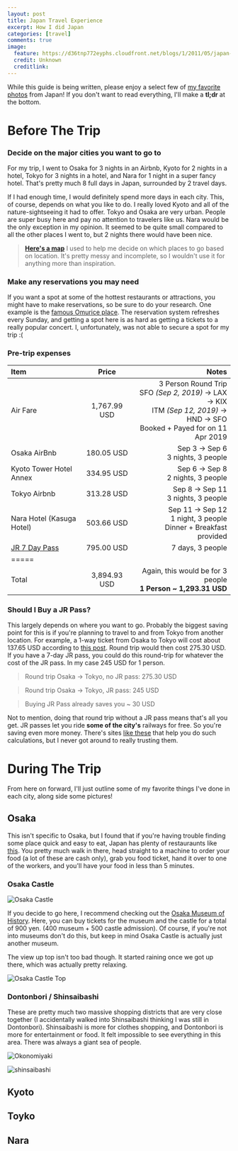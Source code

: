 ```yaml
---
layout: post
title: Japan Travel Experience
excerpt: How I did Japan
categories: [travel]
comments: true
image:
  feature: https://d36tnp772eyphs.cloudfront.net/blogs/1/2011/05/japan-1200x729.jpg
  credit: Unknown
  creditlink: 
---
```


While this guide is being written, please enjoy a select few of [my favorite photos](https://twitter.com/BubblyBryan/status/1172358980577853440) from Japan!
If you don't want to read everything, I'll make a **tl;dr** at the bottom.

# Before The Trip

### Decide on the major cities you want to go to

For my trip, I went to Osaka for 3 nights in an Airbnb, Kyoto for 2 nights 
in a hotel, Tokyo for 3 nights in a hotel, and Nara for 1 night in a super fancy hotel. That's pretty much 8 full days in Japan, surrounded by 2
travel days.

If I had enough time, I would definitely spend more days in each city. This, of course, depends on what you like to do.
I really loved Kyoto and all of the nature-sightseeing it had to offer. Tokyo and Osaka are very urban. People are super
busy here and pay no attention to travelers like us. Nara would be the only exception in my opinion. It seemed to be quite small
compared to all the other places I went to, but 2 nights there would have been nice. 

> **[Here's a map](https://drive.google.com/open?id=1qYCU4fRZ74ZdszENeX4Vh2xmz0mlJC8i)** I used to help me decide on 
which places to go based on location. It's pretty messy and incomplete, so I wouldn't use it for anything more than 
inspiration. 

### Make any reservations you may need

If you want a spot at some of the hottest restaurants or attractions, you might have to make reservations, so be sure to 
do your research. One example is the [famous Omurice place](http://dongree.xsrv.jp/kichikichi/reserve/notes-on-reservation/).
The reservation system refreshes every Sunday, and getting a spot here is as hard as getting a tickets to a really popular
concert. I, unfortunately, was not able to secure a spot for my trip :(

### Pre-trip expenses

| Item | Price | Notes |
|:--------|:-------:|--------:|
| Air Fare | 1,767.99 USD | 3 Person Round Trip<br> SFO *(Sep 2, 2019)* &#8594; LAX &#8594; KIX <br> ITM *(Sep 12, 2019)* &#8594; HND &#8594; SFO<br> Booked + Payed for on 11 Apr 2019|
| Osaka AirBnb | 180.05 USD | Sep 3 &#8594; Sep 6 <br> 3 nights, 3 people |
| Kyoto Tower Hotel Annex | 334.95 USD | Sep 6 &#8594; Sep 8 <br> 2 nights, 3 people |
| Tokyo Airbnb | 313.28 USD | Sep 8 &#8594; Sep 11 <br> 3 nights, 3 people |
| Nara Hotel (Kasuga Hotel) | 503.66 USD | Sep 11 &#8594; Sep 12 <br> 1 night, 3 people <br> Dinner + Breakfast provided |
| [JR 7 Day Pass](https://www.iace-usa.com/index.php/en/jrpass/ticketssale) | 795.00 USD | 7 days, 3 people |
|=====
|Total |3,894.93 USD | Again, this would be for 3 people<br> **1 Person ~ 1,293.31 USD** |

### Should I Buy a JR Pass?

This largely depends on where you want to go. Probably the biggest saving point for this is if you're planning to travel
to and from Tokyo from another location. For example, a 1-way ticket from Osaka to Tokyo will cost about 137.65 USD 
according to [this post](https://tokyocheapo.com/travel/transport/tokyo-to-osaka-fast-cheap/). Round trip would then 
cost 275.30 USD. If you have a 7-day JR pass, you could do this round-trip for whatever the cost of the JR pass. In my
case 245 USD for 1 person. 

> Round trip Osaka &#8594; Tokyo, no JR pass: 275.30 USD

> Round trip Osaka &#8594; Tokyo, JR pass: 245 USD

> Buying JR Pass already saves you ~ 30 USD

Not to mention, doing that round trip without a JR pass means that's all you get. JR passes let you ride 
**some of the city's** railways for free. So you're saving even more money. 
There's sites [like these](https://www.japan-guide.com/railpass/) that help you do such calculations, but
I never got around to really trusting them. 

# During The Trip

From here on forward, I'll just outline some of my favorite things I've done in each city, along side some pictures!

## Osaka

This isn't specific to Osaka, but I found that if you're having trouble finding some place quick and easy to eat, Japan 
has plenty of restauraunts like [this](https://www.google.com/maps/place/Nakau+Senba-Chuoodori/@34.6815529,135.4986908,18z/data=!4m20!1m14!4m13!1m4!2m2!1d135.4956226!2d34.6790992!4e1!1m6!1m2!1s0x6000e71be43f18af:0x18ce9c02ab0465f7!2sSt.Marc+Cafe+Minamikyuhoji,+3-ch%C5%8Dme-6-13+Minamiky%C5%ABh%C5%8Djimachi,+Ch%C5%AB%C5%8D-ku,+Osaka,+541-0058!2m2!1d135.5013716!2d34.6789416!3e3!3m4!1s0x6000e71d0e21a81f:0xa285094ace3a6062!8m2!3d34.6815528!4d135.4986911).
You pretty much walk in there, head straight to a machine to order your food (a lot of these are cash only), grab you food ticket, 
hand it over to one of the workers, and you'll have your food in less than 5 minutes.

### Osaka Castle


![Osaka Castle](../../img/osaka-castle.jpg)

If you decide to go here, I recommend checking out the [Osaka Museum of History](https://www.google.com/maps/place/Osaka+Museum+of+History/@34.6831966,135.519673,17z/data=!4m8!1m2!2m1!1sosaka+castle+museum!3m4!1s0x0:0xe984837dc97fe2ca!8m2!3d34.6826099!4d135.5208032).
Here, you can buy tickets for the museum and the castle for a total of 900 yen. (400 museum + 500 castle admission). Of course,
if you're not into museums don't do this, but keep in mind Osaka Castle is actually just another museum. 

The view up top isn't too bad though. It started raining once we got up there, which was actually pretty relaxing.

![Osaka Castle Top](../../img/osaka-castle-top.JPG)

### Dontonbori / Shinsaibashi
These are pretty much two massive shopping districts that are very close together (I accidentally walked into Shinsaibashi
thinking I was still in Dontonbori). Shinsaibashi is more for clothes shopping, and Dontonbori is more for entertainment
or food. It felt impossible to see everything in this area. There was always a giant sea of people. 

![Okonomiyaki](../../img/okonomiyaki.jpg)

![shinsaibashi](../../img/shinsaibashi.jpg)

### 

## Kyoto
## Toyko
## Nara